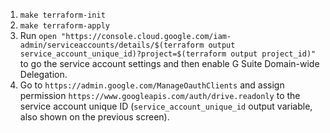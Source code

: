 1. `make terraform-init`
2. `make terraform-apply`
3. Run `open "https://console.cloud.google.com/iam-admin/serviceaccounts/details/$(terraform output service_account_unique_id)?project=$(terraform output project_id)"` to go the service account settings and then enable G Suite Domain-wide Delegation.
4. Go to `https://admin.google.com/ManageOauthClients` and assign permission `https://www.googleapis.com/auth/drive.readonly` to the service account unique ID (`service_account_unique_id` output variable, also shown on the previous screen).
